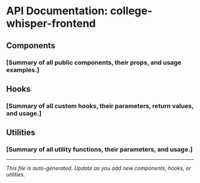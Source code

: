 # API Documentation: college-whisper-frontend

## Components

### [Summary of all public components, their props, and usage examples.]

## Hooks

### [Summary of all custom hooks, their parameters, return values, and usage.]

## Utilities

### [Summary of all utility functions, their parameters, and usage.]

---
*This file is auto-generated. Update as you add new components, hooks, or utilities.* 